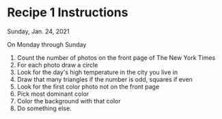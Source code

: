# Recipe 1 Instructions
Sunday, Jan. 24, 2021

On Monday through Sunday
1. Count the number of photos on the front page of The New York Times
2. For each photo draw a circle
3. Look for the day's high temperature in the city you live in
4. Draw that many triangles if the number is odd, squares if even
5. Look for the first color photo not on the front page
6. Pick most dominant color
7. Color the background with that color
8. Do something else.
